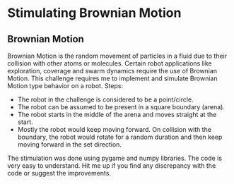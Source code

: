 <h1> Stimulating Brownian Motion </h1>

<h2>Brownian Motion</h2>
Brownian Motion is the random movement of particles in a fluid due to their collision with
other atoms or molecules. Certain robot applications like exploration, coverage and swarm
dynamics require the use of Brownian Motion. This challenge requires me to implement
and simulate Brownian Motion type behavior on a robot.
Steps:

- The robot in the challenge is considered to be a point/circle.
- The robot can be assumed to be present in a square boundary (arena).
- The robot starts in the middle of the arena and moves straight at the start.
- Mostly the robot would keep moving forward. On collision with the boundary, the robot would rotate for a random duration and then keep moving forward in the set direction.

The stimulation was done using pygame and numpy libraries. The code is very easy to understand. Hit me up if you find any
discrepancy with the code or suggest the improvements. 

